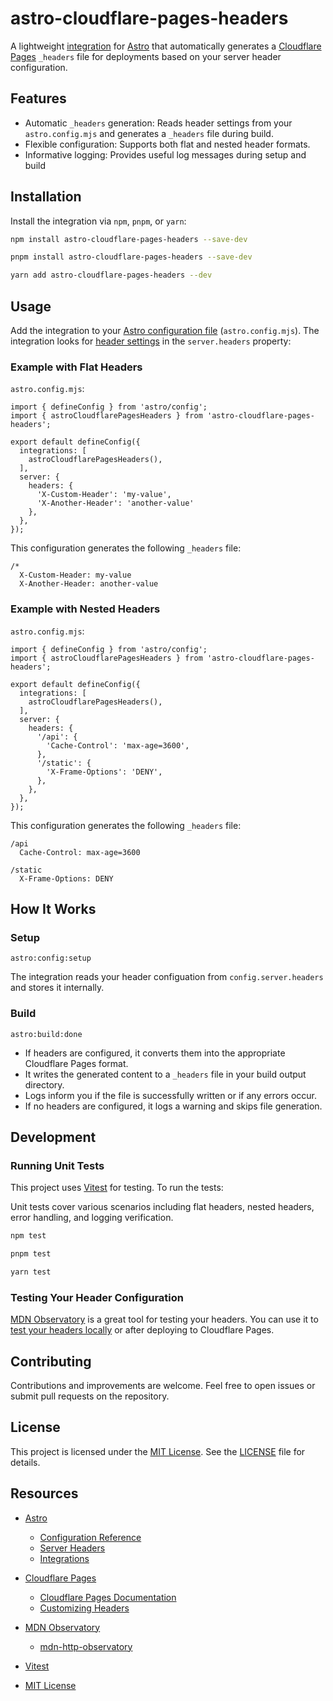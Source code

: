 # astro-cloudflare-pages-headers

A lightweight [integration](https://astro.build/integrations/) for [Astro](https://astro.build/) that automatically generates a [Cloudflare Pages](https://pages.cloudflare.com/) `_headers` file for deployments based on your server header configuration.

## Features

- Automatic `_headers` generation: Reads header settings from your `astro.config.mjs` and generates a `_headers` file during build.
- Flexible configuration: Supports both flat and nested header formats.
- Informative logging: Provides useful log messages during setup and build

## Installation

Install the integration via `npm`, `pnpm`, or `yarn`:

```bash
npm install astro-cloudflare-pages-headers --save-dev
```

```bash
pnpm install astro-cloudflare-pages-headers --save-dev
```

```bash
yarn add astro-cloudflare-pages-headers --dev
```

## Usage

Add the integration to your [Astro configuration file](https://docs.astro.build/en/reference/configuration-reference/) (`astro.config.mjs`). The integration looks for [header settings](https://docs.astro.build/en/reference/configuration-reference/#serverheaders) in the `server.headers` property:

### Example with Flat Headers

`astro.config.mjs`:

```js,ts
import { defineConfig } from 'astro/config';
import { astroCloudflarePagesHeaders } from 'astro-cloudflare-pages-headers';

export default defineConfig({
  integrations: [
    astroCloudflarePagesHeaders(),
  ],
  server: {
    headers: {
      'X-Custom-Header': 'my-value',
      'X-Another-Header': 'another-value'
    },
  },
});
```

This configuration generates the following `_headers` file:

```plaintext
/*
  X-Custom-Header: my-value
  X-Another-Header: another-value
```

### Example with Nested Headers

`astro.config.mjs`:
```js,ts
import { defineConfig } from 'astro/config';
import { astroCloudflarePagesHeaders } from 'astro-cloudflare-pages-headers';

export default defineConfig({
  integrations: [
    astroCloudflarePagesHeaders(),
  ],
  server: {
    headers: {
      '/api': {
        'Cache-Control': 'max-age=3600',
      },
      '/static': {
        'X-Frame-Options': 'DENY',
      },
    },
  },
});
```

This configuration generates the following `_headers` file:

```plaintext
/api
  Cache-Control: max-age=3600

/static
  X-Frame-Options: DENY
```

## How It Works

### Setup

`astro:config:setup`

The integration reads your header configuation from `config.server.headers` and stores it internally.

### Build

`astro:build:done`

- If headers are configured, it converts them into the appropriate Cloudflare Pages format.
- It writes the generated content to a `_headers` file in your build output directory.
- Logs inform you if the file is successfully written or if any errors occur.
- If no headers are configured, it logs a warning and skips file generation.

## Development

### Running Unit Tests

This project uses [Vitest](https://vitest.dev/) for testing. To run the tests:

Unit tests cover various scenarios including flat headers, nested headers, error handling, and logging verification.

```bash
npm test
```

```bash
pnpm test
```

```bash
yarn test
```

### Testing Your Header Configuration

[MDN Observatory](https://observatory.mozilla.org/) is a great tool for testing your headers. You can use it to [test your headers locally](https://github.com/mdn/mdn-http-observatory/) or after deploying to Cloudflare Pages.

## Contributing

Contributions and improvements are welcome. Feel free to open issues or submit pull requests on the repository.

## License

This project is licensed under the [MIT License](https://opensource.org/license/mit). See the [LICENSE](LICENSE) file for details.

## Resources

- [Astro](https://astro.build/)
  - [Configuration Reference](https://docs.astro.build/en/reference/configuration-reference/)
  - [Server Headers](https://docs.astro.build/en/reference/configuration-reference/#serverheaders)
  - [Integrations](https://docs.astro.build/en/guides/integrations-guide/)

- [Cloudflare Pages](https://pages.cloudflare.com/)
  - [Cloudflare Pages Documentation](https://developers.cloudflare.com/pages/)
  - [Customizing Headers](https://developers.cloudflare.com/pages/platform/headers)

- [MDN Observatory](https://observatory.mozilla.org/)
  - [mdn-http-observatory](https://github.com/mdn/mdn-http-observatory/)

- [Vitest](https://vitest.dev/)
  
- [MIT License](https://opensource.org/licenses/MIT)
